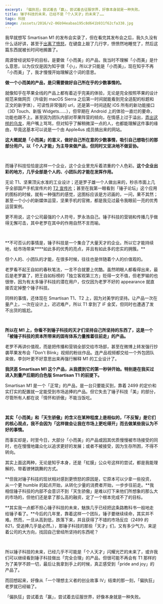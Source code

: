 ```yaml
---
excerpt: 「偏执狂」尝试着去「赢」，尝试着去征服世界，好像本身就是一种失败。
title: 锤子科技的未来，已经不是「个人天才」的未来了……
tags: 科技
image: /assets/2016/v2-06b94eabaa195c8d641b931f62cfa338.jpg
---
```


我早就想写 Smartisan M1 的发布会实录了，但在看完其发布会之后，我久久没有什么话好讲，甚至于[出离了愤怒](https://www.zhihu.com/question/51729124/answer/127252967)，在键盘上敲了几行字，愤愤然地睡觉了，然后这篇东西就被长时间地搁置了。

周源曾经说知乎的目标，是要做「小而美」的产品，我当时不理解「小而美」是什么意思，以为仅仅是因为知乎很「小」，所以才只能是「小而美」，现在知乎不再「小而美」了，我才慢慢开始理解这个词的意思。

**做一个小而美的产品，是只需要做好自己所在乎的少数事情的。**

就像知乎在苹果全线的产品上都有着近乎完美的体验，无论是完全按照苹果的设计规范来做网页（升级到 macOS Sierra 之后第一时间就能看到完全适配的标题和正文的新字体），可读性非常强的 url，还是第一时间适配 iOS 所有的新功能接口（3D Touch、新版 Widgets……），但早期在 Android 上的体验一直烂的要命，功能也跟不上。甚至因为团队内部对苹果阵营的倾向，在情感上过于溢出，[弄出这样的乌龙](https://www.zhihu.com/question/30990940)，用户嘴上骂骂，但对知乎了解稍微深一点的人，也都能理解这件事的缘由，毕竟这基本可以说是一个由 Apple4us 成员搞出来的网站。

**这大概就是「小而美」的意义，做好自己所在意的少数事情，吸引自己想吸引的那部分用户。以「个人才能」为主导来做产品，但同时又坚决地不做妥协。**

<br>

而锤子科技恰恰是这样一个企业，这个企业里充斥着浓重的个人色彩。**这个企业出彩的地方，几乎全部是个人的、小团队的才能在发挥作用。**

无论 T1、坚果顶尖水准的工业设计；还是罗子雄一个人做出来的，秒杀市面上几乎全部国产手机宣传片的 [T2 宣传片](https://v.youku.com/v_show/id_XMTQyOTE1MDEwMA%3D%3D.html)；甚至在我第一眼看到「锤子论坛」这个应用的图标的时候，就有一种强烈的感觉，这图标应该是方迟画的，一问，果不其然；甚至一个小小的新媒体运营，坚果手机的官微，都是我见过最令我眼前一亮的优秀运营案例。

更不用说，这个公司最强的个人符号，罗永浩自己。锤子科技的营销和传播几乎做得无懈可击，其中老罗在其中的作用自然不言而喻。

<br>

**不可否认的事情是，锤子科技是一个集合了大量天才的企业。所以它才能持续地，给市场带来\*\***如此多的优秀的亮点，并且有如此多的忠实的拥簇。\*\*

但个人的、小团队的才能，在很多时候，往往也是伴随着个人的价值观的。

老罗看不起王自如的春秋笔法，一言不合就要上优酷。虽然明眼人都看得出来，最后是老罗赢了，把王自如标榜的「独立客观第三方」贬得一文不值，但老罗输的也很惨，因为有太多锤子科技的潜在用户，仅仅因为老罗不好的 appearance 就直接否定掉整个锤子科技。

同样的事情，还体现在 Smartisan T1、T2 上，因为对美学的坚持。让产品一次在量产上，一次在设计上，迟迟难产，所以 T1 拿到了 iF 金奖，但同时也遭遇了发不出货的尴尬。

<br>

**所以在 M1 上，你看不到锤子科技的天才们坚持自己所坚持的东西了，这是一个「被锤子科技的资本所带来的固有体系力量推着往前走」的产品。**

老罗不再讲价值观，而是把传播和营销全部交给市场部，甚至在微博上转发强行抄袭苹果发布会「Don't Blink」视频的粉丝作品。连产品视频都交给一个外包团队来做，李剑叶更不好意思出来再强行解释 M1 的工业设计了。

**我厌恶 Smartisan M1 这个产品，从我摸到它的第一秒钟开始。特别是在我买过进入到量产后期的白色版 Smartisan T1 的前提下。**

Smartisan M1 是一个「正常」的产品，是一台只要能买到，靠着 2499 的定价和实打实的配置就一定能受到市场追捧的产品。但它失去了锤子科技「美」的部分，尽管所有人都在说「情怀和骄傲」不能当饭吃。

<br>

**其实「小而美」和「天生骄傲」的含义在某种程度上是相似的，「不反智」是它们的核心观点，我不会因为「这样做会让我在市场上更吃得开」而去做某些我认为不好的事情。**

而事实却是，时至今日，大部分「小而美」的产品或因其优质慢慢被市场接受的同时，也在慢慢地庸众化以追求更好的发展；或者不被接受，因为生存所困，不得不转向。

其实上面这两种，无论是知乎本身，还是「虹膜」公众号这样的尝试，都是我能理解的，带着镣铐跳舞的方式。

**但我对锤子科技的现状相对感到更愤怒的原因是，它原本可以少拿一些投资，从一个更 humble 的起点开始，从转化少量的消费者开始，一步步往前走。**我相信锤子科技的内部不会意识不到「天生骄傲」是难以打下来他们所想象的那么大的市场的，但他们还是拿了那么高的融资，定了一个根本完成不了的目标。

**其实我一点都不担心锤子科技的未来，魅族几乎已经把这条路教科书一般地走给锤子看了。**今后的几年里，靠着这样一个团队，锤子要继续续命，其实并不难。然而，一旦从高到低，跌落下来，并且获得了不错的市场反应（2499 的 821，受追捧几乎是必然。），那锤子科技的那些「天才」们，又有多少气力，来逆着公司的大方向，找回自己曾经所坚持的东西呢？

<br>

所以锤子科技的未来，已经几乎不可能是「个人天才」闪耀光芒的未来了，或许我们可以继续看到锤子科技做出「完全合理」的产品，但很可能不再会有 T1 那样的为了美学不顾一切，最后让我拿到手上的时候，真正感受到「pride and joy」的产品了。

而回想起来，好像从「一个理想主义者的创业故事 IV」结束的那一刻，「偏执狂」老罗就已经输了。

「偏执狂」尝试着去「赢」，尝试着去征服世界，好像本身就是一种失败。
